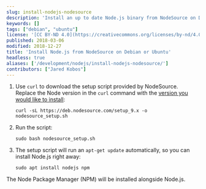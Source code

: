 ```yaml
---
slug: install-nodejs-nodesource
description: 'Install an up to date Node.js binary from NodeSource on Debian or Ubuntu.'
keywords: []
tags: ["debian", "ubuntu"]
license: '[CC BY-ND 4.0](https://creativecommons.org/licenses/by-nd/4.0)'
published: 2018-03-06
modified: 2018-12-27
title: 'Install Node.js from NodeSource on Debian or Ubuntu'
headless: true
aliases: ['/development/nodejs/install-nodejs-nodesource/']
contributors: ["Jared Kobos"]
---
```


1.  Use `curl` to download the setup script provided by NodeSource. Replace the Node version in the `curl` command with the [version you would like to install](https://github.com/nodesource/distributions/tree/master/deb):

        curl -sL https://deb.nodesource.com/setup_9.x -o nodesource_setup.sh

2.  Run the script:

        sudo bash nodesource_setup.sh

3.  The setup script will run an `apt-get update` automatically, so you can install Node.js right away:

        sudo apt install nodejs npm

The Node Package Manager (NPM) will be installed alongside Node.js.
